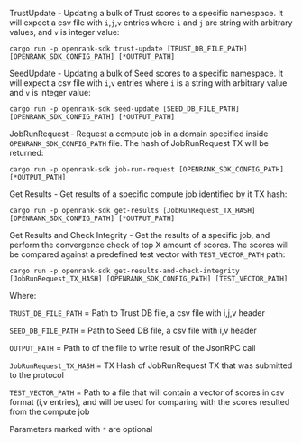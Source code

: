 TrustUpdate - Updating a bulk of Trust scores to a specific namespace. It will expect a csv file with `i`,`j`,`v` entries where `i` and `j` are string with arbitrary values, and `v` is integer value:

`cargo run -p openrank-sdk trust-update [TRUST_DB_FILE_PATH] [OPENRANK_SDK_CONFIG_PATH] [*OUTPUT_PATH]`

SeedUpdate - Updating a bulk of Seed scores to a specific namespace. It will expect a csv file with `i`,`v` entries where `i` is a string with arbitrary value and `v` is integer value:

`cargo run -p openrank-sdk seed-update [SEED_DB_FILE_PATH] [OPENRANK_SDK_CONFIG_PATH] [*OUTPUT_PATH]`

JobRunRequest - Request a compute job in a domain specified inside `OPENRANK_SDK_CONFIG_PATH` file. The hash of JobRunRequest TX will be returned:

`cargo run -p openrank-sdk job-run-request [OPENRANK_SDK_CONFIG_PATH] [*OUTPUT_PATH]`

Get Results - Get results of a specific compute job identified by it TX hash:

`cargo run -p openrank-sdk get-results [JobRunRequest_TX_HASH] [OPENRANK_SDK_CONFIG_PATH] [*OUTPUT_PATH]`

Get Results and Check Integrity - Get the results of a specific job, and perform the convergence check of top X amount of scores.
The scores will be compared against a predefined test vector with `TEST_VECTOR_PATH` path:

`cargo run -p openrank-sdk get-results-and-check-integrity [JobRunRequest_TX_HASH] [OPENRANK_SDK_CONFIG_PATH] [TEST_VECTOR_PATH]`

Where:

`TRUST_DB_FILE_PATH` = Path to Trust DB file, a csv file with i,j,v header

`SEED_DB_FILE_PATH` = Path to Seed DB file, a csv file with i,v header

`OUTPUT_PATH` = Path to of the file to write result of the JsonRPC call

`JobRunRequest_TX_HASH` = TX Hash of JobRunRequest TX that was submitted to the protocol

`TEST_VECTOR_PATH` = Path to a file that will contain a vector of scores in csv format (i,v entries),
and will be used for comparing with the scores resulted from the compute job

Parameters marked with `*` are optional
